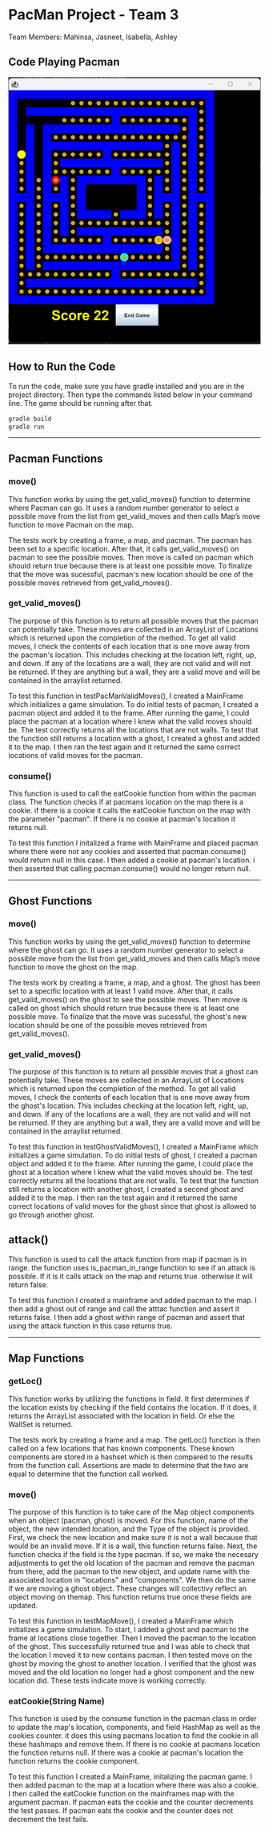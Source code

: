 # PacMan Project - Team 3
Team Members: Mahinsa, Jasneet, Isabella, Ashley

## Code Playing Pacman
![alt](pacman-running.png)
## How to Run the Code
To run the code, make sure you have gradle installed and you are in the project directory. Then type the commands listed below in your command line. The game should be running after that.

```
gradle build
gradle run
```
---
## Pacman Functions

### move()
This function works by using the get_valid_moves() function to determine where Pacman can go. It uses a random number generator to select a possible move from the list from get_valid_moves and then calls Map’s move function to move Pacman on the map.

The tests work by creating a frame, a map, and pacman. The pacman has been set to a specific location. After that, it calls get_valid_moves() on pacman to see the possible moves. Then move is called on pacman which should return true because there is at least one possible move. To finalize that the move was sucessful, pacman's new location should be one of the possible moves retrieved from get_valid_moves().

### get_valid_moves()
The purpose of this function is to return all possible moves that the pacman can potentially take. These moves are collected in an ArrayList of Locations which is returned upon the completion of the method. To get all valid moves, I check the contents of each location that is one move away from the pacman's location. This includes checking at the location left, right, up, and down. If any of the locations are a wall, they are not valid and will not be returned. If they are anything but a wall, they are a valid move and will be contained in the arraylist returned.

To test this function in testPacManValidMoves(), I created a MainFrame which initializes a game simulation. To do initial tests of pacman, I created a pacman object and added it to the frame. After running the game, I could place the pacman at a location where I knew what the valid moves should be. The test correctly returns all the locations that are not walls. To test that the function still returns a location with a ghost, I created a ghost and added it to the map. I then ran the test again and it returned the same correct locations of valid moves for the pacman.

### consume()
This function is used to call the eatCookie function from within the pacman class. The function checks if at pacmans location on the map there is a cookie. if there is a cookie it calls the eatCookie function on the map with the parameter "pacman". If there is no cookie at pacman's location it returns null.

To test this function I initalized a frame with MainFrame and placed pacman where there were not any cookies and asserted that pacman.consume() would return null in this case. I then added a cookie at pacman's location. i then asserted that calling pacman.consume() would no longer return null.

---
## Ghost Functions

### move()
This function works by using the get_valid_moves() function to determine where the ghost can go. It uses a random number generator to select a possible move from the list from get_valid_moves and then calls Map’s move function to move the ghost on the map.

The tests work by creating a frame, a map, and a ghost. The ghost has been set to a specific location with at least 1 valid move. After that, it calls get_valid_moves() on the ghost to see the possible moves. Then move is called on ghost which should return true because there is at least one possible move. To finalize that the move was sucessful, the ghost's new location should be one of the possible moves retrieved from get_valid_moves().

### get_valid_moves()
The purpose of this function is to return all possible moves that a ghost can potentially take. These moves are collected in an ArrayList of Locations which is returned upon the completion of the method. To get all valid moves, I check the contents of each location that is one move away from the ghost's location. This includes checking at the location left, right, up, and down. If any of the locations are a wall, they are not valid and will not be returned. If they are anything but a wall, they are a valid move and will be contained in the arraylist returned.

To test this function in testGhostValidMoves(), I created a MainFrame which initializes a game simulation. To do initial tests of ghost, I created a pacman object and added it to the frame. After running the game, I could place the ghost at a location where I knew what the valid moves should be. The test correctly returns all the locations that are not walls. To test that the function still returns a location with another ghost, I created a second ghost and added it to the map. I then ran the test again and it returned the same correct locations of valid moves for the ghost since that ghost is allowed to go through another ghost.

## attack()
This function is used to call the attack function from map if pacman is in range. the function uses is_pacman_in_range function to see if an attack is possible. If it is it calls attack on the map and returns true. otherwise it will return false.

To test this function I created a mainframe and added pacman to the map. I then add a ghost out of range and call the atttac function and assert it returns false. I then add a ghost within range of pacman and assert that using the attack function in this case returns true. 

---
## Map Functions
### getLoc()
This function works by utilizing the functions in field. It first determines if the location exists by checking if the field contains the location. If it does, 
it returns the ArrayList associated with the location in field. Or else the WallSet is returned.

The tests work by creating a frame and a map. The getLoc() function is then called on a few locations that has known components. These known components are stored in a hashset which is then compared to the results from the function call. Assertions are made to determine that the two are equal to determine that the function call worked.

### move()
The purpose of this function is to take care of the Map object components when an object (pacman, ghost) is moved. For this function, name of the object, the new intended location, and the Type of the object is provided. First, we check the new location and make sure it is not a wall because that would be an invalid move. If it is a wall, this function returns false. Next, the function checks if the field is the type pacman. If so, we make the necesary adjustments to get the old location of the pacman and remove the pacman from there, add the pacman to the new object, and update name with the associated location in "locations" and "components". We then do the same if we are moving a ghost object. These changes will collectivy reflect an object moving on themap. This function returns true once these fields are updated. 

To test this function in testMapMove(), I created a MainFrame which initializes a game simulation. To start, I added a ghost and pacman to the frame at locations close together. Then I moved the pacman to the location of the ghost. This successfully returned true and I was able to check that the location I moved it to now contains pacman. I then tested move on the ghost by moving the ghost to another location. I verified that the ghost was moved and the old location no longer had a ghost component and the new location did. These tests indicate move is working correctly.

### eatCookie(String Name)
This function is used by the consume function in the pacman class in order to update the map's location, components, and field HashMap as well as the cookies counter. it does this using pacmans location to find the cookie in all these hashmaps and remove them. If there is no cookie at pacmans location the function returns null. If there was a cookie at pacman's location the function returns the cookie component. 

To test this function I created a MainFrame, initalizing the pacman game. I then added pacman to the map at a location where there was also a cookie. I then called the eatCookie function on the mainframes map with the argument pacman. If pacman eats the cookie and the counter decrements the test passes. If pacman eats the cookie and the counter does not decrement the test fails.
